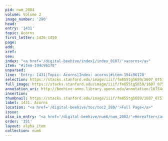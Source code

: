 ```yaml
---
pid: num_2084
volume: Volume 2
image_number: '290'
head:
entry: '1431'
topic: Acorns
first_letter: 1426-1450
page:
add:
xref:
see:
index: "<a href='/digital-beehive/index1/index_0107/'>acorns</a>"
item: "#item-194c96178"
unparsed:
line: 'Entry: 1431|Topic: Acorns|Index: acorns|#item-194c96178'
selection: https://stacks.stanford.edu/image/iiif/fm855tg5659/1607_0757/882,927,2837,187/full/0/default.jpg
full_image: https://stacks.stanford.edu/image/iiif/fm855tg5659/1607_0757/full/full/0/default.jpg
annotation_uri: http://beehive-anno.library.upenn.edu/annotation/1675441828625
insertion:
thumbnail: https://stacks.stanford.edu/image/iiif/fm855tg5659/1607_0757/882,927,600,180/250,/0/default.jpg
label: 1431. Acorns
location: "<a href='/digital-beehive/toc/toc2_280/'>Full Page</a>"
issue:
also_in_entry: "<a href='/digital-beehive/num6/num_2082/'>Hereafter</a>|<a href='/digital-beehive/num6/num_2083/'>Navigation</a>"
order: '351'
layout: alpha_item
collection: num6
---
```

